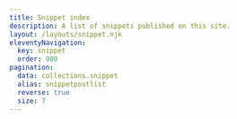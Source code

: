 ```yaml
---
title: Snippet index
description: A list of snippets published on this site.
layout: /layouts/snippet.njk
eleventyNavigation:
  key: snippet
  order: 900
pagination:
  data: collections.snippet
  alias: snippetpostlist
  reverse: true
  size: 7
---
```



